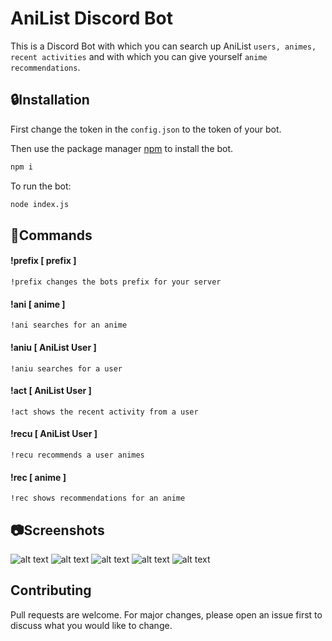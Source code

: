 # AniList Discord Bot

This is a Discord Bot with which you can search up AniList ``users, animes, recent activities`` and with which you can give yourself ``anime recommendations``.

## 🔒Installation
First change the token in the ``config.json`` to the token of your bot.

Then use the package manager [npm](https://www.npmjs.com/get-npm) to install the bot.

```bash
npm i
```
To run the bot:
```bash
node index.js
```

## 🤖Commands

#### !prefix [ prefix ]
``
!prefix changes the bots prefix for your server 
`` 
#### !ani [ anime ]
``
!ani searches for an anime
``
#### !aniu [ AniList User ]
``
!aniu searches for a user
``
#### !act [ AniList User ]
``
!act shows the recent activity from a user
``
#### !recu [ AniList User ]
``
!recu recommends a user animes
``
#### !rec [ anime ]
``
!rec shows recommendations for an anime
``
## 📷Screenshots
![alt text](https://i.gyazo.com/fd3c425c88b8d0270ea1a9843921d97f.png)
![alt text](https://i.gyazo.com/cf856e1d03fd8f2331fb771b39cf6d5f.png)
![alt text](https://i.gyazo.com/12e5d8f4456c2ae0bca0670f8f88f925.png)
![alt text](https://i.gyazo.com/a349032241fc14f32b4170a0288dc127.png)
![alt text](https://i.gyazo.com/a6a1516c5cfa139a6056ec10eee27712.png)


## Contributing
Pull requests are welcome. For major changes, please open an issue first to discuss what you would like to change.

